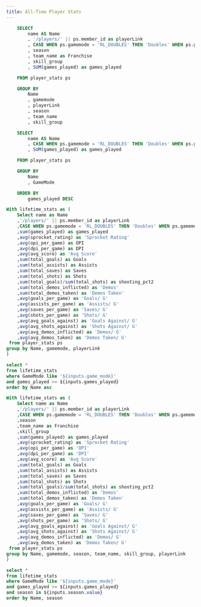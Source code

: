 ```yaml
---
title: All-Time Player Stats
---
```


```sql dropdown_and_button_group
    SELECT
        name AS Name
        , '/players/' || ps.member_id as playerLink
        , CASE WHEN ps.gamemode = 'RL_DOUBLES' THEN 'Doubles' WHEN ps.gamemode = 'RL_STANDARD' THEN 'Standard' ELSE 'Unknown' END as GameMode
        , season
        , team_name as Franchise
        , skill_group
        , SUM(games_played) as games_played

    FROM player_stats ps

    GROUP BY
        Name
        , gamemode
        , playerLink
        , season
        , team_name
        , skill_group
```

```sql slider
    SELECT
        name AS Name
        , CASE WHEN ps.gamemode = 'RL_DOUBLES' THEN 'Doubles' WHEN ps.gamemode = 'RL_STANDARD' THEN 'Standard' ELSE 'Unknown' END as GameMode
        , SUM(games_played) as games_played

    FROM player_stats ps

    GROUP BY
        Name
        , GameMode

    ORDER BY
        games_played DESC
```

<ButtonGroup name=game_mode>
    <ButtonGroupItem valueLabel="Both" value="%" default/>
    <ButtonGroupItem valueLabel="Doubles" value="Doubles" />
    <ButtonGroupItem valueLabel="Standard" value="Standard" />
</ButtonGroup>

<Slider
    title='Games Played'
    name=games_played
    size=full
    step=1
    data={slider}
    min=1
    maxColumn=games_played
/>

<Tabs>
<Tab label=" Stats">

<LastRefreshed prefix="Data last updated"/>

```sql LeaderboardStats_career
With lifetime_stats as (
    Select name as Name
    ,'/players/' || ps.member_id as playerLink
    ,CASE WHEN ps.gamemode = 'RL_DOUBLES' THEN 'Doubles' WHEN ps.gamemode = 'RL_STANDARD' THEN 'Standard' ELSE 'Unknown' END as GameMode
    ,sum(games_played) as games_played
    ,avg(sprocket_rating) as 'Sprocket Rating'
    ,avg(opi_per_game) as OPI
    ,avg(dpi_per_game) as DPI
    ,avg(avg_score) as 'Avg Score'
    ,sum(total_goals) as Goals
    ,sum(total_assists) as Assists
    ,sum(total_saves) as Saves
    ,sum(total_shots) as Shots
    ,sum(total_goals)/sum(total_shots) as shooting_pct2
    ,sum(total_demos_inflicted) as 'Demos'
    ,sum(total_demos_taken) as 'Demos Taken'
    ,avg(goals_per_game) as 'Goals/ G'
    ,avg(assists_per_game) as 'Assists/ G'
    ,avg(saves_per_game) as 'Saves/ G'
    ,avg(shots_per_game) as 'Shots/ G'
    ,avg(avg_goals_against) as 'Goals Against/ G'
    ,avg(avg_shots_against) as 'Shots Against/ G'
    ,avg(avg_demos_inflicted) as 'Demos/ G'
    ,avg(avg_demos_taken) as 'Demos Taken/ G'
 from player_stats ps
group by Name, gamemode, playerLink
)

select *
from lifetime_stats
where GameMode like '${inputs.game_mode}'
and games_played >= ${inputs.games_played}
order by Name asc
```



<DataTable data={LeaderboardStats_career} rows=20 search=true rowShading=true headerColor=#2a4b82 headerFontColor=white link=playerLink>
    <Column id=Name align=center />
    <Column id=GameMode align=center />
    <Column id=games_played align=center />
    <Column id='Sprocket Rating' align=center />
    <Column id='OPI' align=center />
    <Column id='DPI' align=center />
    <Column id='Avg Score' align=center />
    <Column id='Goals' align=center />
    <Column id='Assists' align=center />
    <Column id='Saves' align=center />
    <Column id='Shots' align=center />
    <Column id='shooting_pct2' align=center />
    <Column id='Demos' align=center />
    <Column id='Demos Taken' align=center />
    <Column id='Shots/ G' align=center />
    <Column id='Goals/ G' align=center />
    <Column id='Assists/ G' align=center />
    <Column id='Saves/ G' align=center />
    <Column id='Shots/ G' align=center />
    <Column id='Goals Against/ G' align=center />
    <Column id='Shots Against/ G' align=center />
    <Column id='Demos/ G' align=center />
    <Column id='Demos Taken/ G' align=center />
</DataTable>

</Tab>

<Tab label="Season Stats">

```sql SeasonStats_career
With lifetime_stats as (
    Select name as Name
    ,'/players/' || ps.member_id as playerLink
    ,CASE WHEN ps.gamemode = 'RL_DOUBLES' THEN 'Doubles' WHEN ps.gamemode = 'RL_STANDARD' THEN 'Standard' ELSE 'Unknown' END as GameMode
    ,season
    ,team_name as Franchise
    ,skill_group
    ,sum(games_played) as games_played
    ,avg(sprocket_rating) as 'Sprocket Rating'
    ,avg(opi_per_game) as 'OPI'
    ,avg(dpi_per_game) as 'DPI'
    ,avg(avg_score) as 'Avg Score'
    ,sum(total_goals) as Goals
    ,sum(total_assists) as Assists
    ,sum(total_saves) as Saves
    ,sum(total_shots) as Shots
    ,sum(total_goals)/sum(total_shots) as shooting_pct2
    ,sum(total_demos_inflicted) as 'Demos'
    ,sum(total_demos_taken) as 'Demos Taken'
    ,avg(goals_per_game) as 'Goals/ G'
    ,avg(assists_per_game) as 'Assists/ G'
    ,avg(saves_per_game) as 'Saves/ G'
    ,avg(shots_per_game) as 'Shots/ G'
    ,avg(avg_goals_against) as 'Goals Against/ G'
    ,avg(avg_shots_against) as 'Shots Against/ G'
    ,avg(avg_demos_inflicted) as 'Demos/ G'
    ,avg(avg_demos_taken) as 'Demos Taken/ G'
 from player_stats ps
group by Name, gamemode, season, team_name, skill_group, playerLink
)

select *
from lifetime_stats
where GameMode like '${inputs.game_mode}'
and games_played >= ${inputs.games_played}
and season in ${inputs.season.value}
order by Name, season
```


<Dropdown data={dropdown_and_button_group} name=season value=season multiple=true selectAllByDefault=true />


<DataTable data={SeasonStats_career} rows=20 search=true rowShading=true headerColor=#2a4b82 headerFontColor=white link=playerLink>
    <Column id=Name align=center />
    <Column id=GameMode align=center />
    <Column id='Franchise' align=center />
    <Column id='skill_group' align=center />
    <Column id='season' align=center />
    <Column id='games_played' align=center />
    <Column id='Sprocket Rating' align=center />
    <Column id='OPI' align=center />
    <Column id='DPI' align=center />
    <Column id='Avg Score' align=center />
    <Column id='Goals' align=center />
    <Column id='Assists' align=center />
    <Column id='Saves' align=center />
    <Column id='Shots' align=center />
    <Column id='shooting_pct2' align=center />
    <Column id='Demos' align=center />
    <Column id='Demos Taken' align=center />
    <Column id='Goals/ G' align=center />
    <Column id='Assists/ G' align=center />
    <Column id='Saves/ G' align=center />
    <Column id='Shots/ G' align=center />
    <Column id='Goals Against/ G' align=center />
    <Column id='Shots Against/ G' align=center />
    <Column id='Demos/ G' align=center />
    <Column id='Demos Taken/ G' align=center />
</DataTable>

</Tab>

</Tabs>